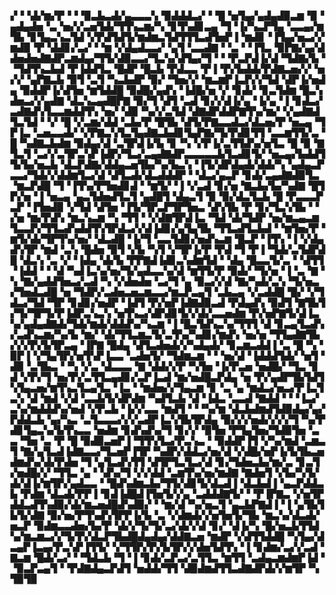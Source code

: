▞▝▝▟▞▆▞▛▝▝▝▉▃▙▃▟▞▄▃▃▃▚▝▉▟▟▟▃▞▝▝█▝▅▜▄▞▄▟▄▟▉▃▆▝▉▝▄▟▄▟▅▝▃▝▅▞▞▃▅▜▟▞▜▜▚▃▆▞▚▝▊▜▚▟▊▃▄▝▜▝▐▞▚▃▛▜▄▝▃▃▄▞▆▜▙▝▊▜▄▃▚▃▜▟▝▞▛▟▜▟▜▞▆▟▆▃▜▟▜▜▜▃▟▜▅▛▐▝▆▟▊▝▐▜▄▞▅▃▞▞▆▟▉▝▛▝▟▟▊▞▃▞▝▝▆▝▞▟▄▟▃▃▞▝▄▜▝▃▃▟▇▝▝▃▝▝▐▜▃▝▉▛▇▞▄▞▟▟▅▟▅▟▇▟▛▃▆▟▄▞▜▜▞▟▉▃▃▞▜▃▚▞▟▜▄▞▜▝▝▝▛▃▛▟▐▞▟▝▜▟▇▞▙▝▝▜▟▜▚▃▙▟▝▛▐▟▟▜▃▝█▟▛▝█▃▙▝▛▟▃▃▝▛▐▝▛▞▙▟▟▞▛▟▇▃▅▞▞▝▅▞▞▝▄▛▇▃▙▝▉▜▝▃▜▝▚▃▙▟▛▝▉▞▝▜▅▞▞▝▆▃▆▛▐▃▛▞▞▜▟▝▟▛▐▞▅▟▄▝▉▟▟▛▐▞▟▜▅▝▆▜▟▟█▝▉▟█▞▄▟▚▝▐▟█▞▅▝▞▝▊▟▞▝▊▃▜▟▆▝█▃▚▟▅▃▞▞▄▟▇▝▟▃▚▃▄▟█▛▇▝▉▞▜▝▟▜▝▃▟▝▊▞▞▟▐▞▄▝▐▞▄▝▐▝▊▟▃▞▃▟▇▟▚▜▃▃▆▟▟▜▚▝▅▞▝▟▉▝▚▞▞▃▜▟▝▟▇▟▛▟▟▛▇▜▚▞▆▞▝▞▄▟▇▟▜▃▜▟▝▝▞▝█▝▞▃▆▞▟▟▝▃▙▞▛▝█▜▙▝▟▜▞▛▇▃▃▟▃▞▟▃▅▞▛▝▅▃▄▝▜▛▐▃▝▃▅▃▃▟▞▝▞▛▇▃▚▜▃▜▄▟▇▃▙▟▊▜▄▛▇▞▜▞▛▟▊▜▜▝▃▃▆▜▜▞▃▝█▝▚▟▇▃▙▟▆▝▉▟▄▞▟▝▃▜▛▟▐▞▙▝▊▝▚▝▞▛▐▞▃▜▜▟▚▞▅▜▃▝█▝▉▝▇▜▃▜▝▃▞▞▃▜▛▃▚▛▐▟▛▞▜▃▞▃▄▟▇▟▛▃▃▃▃▃▙▜▃▟▊▜▞▝▅▃▄▞▙▟▟▜▜▞▙▞▅▃▙▝▟▃▛▟▇▞▟▟▄▃▅▜▙▞▚▞▙▃▚▝▐▜▞▟▛▟▄▟▞▟▟▞▚▝▄▟▄▃▛▃▃▞▜▟▞▞▟▟▆▜▃▞▟▝▟▜▃▟▞▟▃▟▟▟▛▝▝▟▃▞▄▃▛▝▊▟▞▃▄▟▇▟▉▜▃▝▆▃▛▟█▝▜▝▐▜▚▞▛▜▅▟▊▟▝▝▆▜▞▝▐▝▞▃▟▝▊▞▅▝▇▃▙▞▙▞▚▟▇▝█▜▛▞▅▝▐▝▅▃▄▝▄▃▜▟▅▟▜▃▜▝▄▟█▜▝▟▄▃▜▝▉▝▉▞▟▃▜▃▙▝█▝▛▃▃▃▛▃▛▝▐▜▅▟▉▝▞▜▟▝▟▜▅▝▐▜▞▜▛▃▛▜▛▜▅▃▝▟▚▜▙▝▛▝▊▞▜▃▚▜▙▝▝▞▅▝▆▞▛▟▚▝▆▃▚▃▆▝▚▝▜▜▝▝▞▟▇▜▛▟▐▃▝▜▟▝▟▞▜▟▛▝▅▞▆▃▄▃▆▜▃▃▛▞▜▜▃▟▚▟▟▜▚▜▛▟▃▞▞▟▐▟▊▞▄▜▄▜▙▝▜▜▃▟▜▃▙▟▝▝▆▜▅▞▛▝▆▜▞▟▞▜▛▜▚▞▅▞▝▟▃▟█▝▐▞▜▝▃▃▜▟▊▞▅▟▚▃▆▝█▃▛▝▐▜▚▝▐▝▞▟▄▟▚▜▛▝▆▟▝▃▚▝█▟▅▝▉▜▝▞▙▝▚▜▝▞▜▛▐▞▛▝▛▟▝▜▝▛▐▝▜▟▞▃▜▟▛▟█▝▟▃▚▝▃▝▞▝▐▟▄▝▟▞▙▝▛▛▇▟▐▟▊▃▚▟▆▜▟▝▝▟▄▝█▃▃▜▞▃▝▝▟▜▜▝▐▟▟▝▝▝▟▝▚▟▐▃▚▞▅▞▜▞▄▟▃▃▚▞▟▝▆▜▜▞▛▝▉▟▞▝▜▞▅▝▐▝▃▝▇▝▚▝▇▞▄▟▟▜▅▃▞▃▟▝▚▝▞▟▅▟▅▝▃▞▜▝▄▝▉▃▞▞▟▝▇▞▚▟▞▃▚▝▜▞▅▃▞▜▅▟▃▟█▝▅▝▜▟▛▞▃▟▅▃▅▃▆▃▃▞▆▃▛▃▄▜▝▃▙▃▄▝▞▃▟▟█▝█▞▝▞▜▟▃▞▜▟▝▜▛▝▊▟▊▞▅▟▛▝▐▟▜▝▛▞▅▛▐▟▇▟▉▃▟▝▛▟▄▟▚▝▉▟▜▝▇▜▙▜▞▜▞▜▛▜▞▛▐▟▛▃▚▃▚▝▅▜▚▃▞▟▛▟▊▜▞▞▟▞▃▃▅▟▆▝▛▞▅▛▇▜▞▟▐▃▚▞▄▟▄▟▇▟▞▜▟▞▆▟▞▟▟▟▚▞▚▃▆▝▐▝█▃▜▟▚▃▚▞▜▜▜▝▟▝▊▃▄▜▃▟▚▞▃▟▚▃▆▞▚▞▙▝▆▞▝▟▞▜▜▃▆▃▜▞▃▜▚▞▚▟▊▞▆▟▚▝▅▞▅▝▜▜▄▟▇▜▙▞▞▞▛▞▙▜▛▃▄▝▐▛▇▝█▟▄▝▟▜▃▟▅▟▞▞▚▟▄▟▞▝▊▃▆▃▟▟▐▝▃▝█▝▚▝▉▛▐▝▞▜▄▜▛▞▅▜▚▛▐▃▃▝▃▟▅▜▞▝▜▟▆▃▆▝▝▝▅▞▟▝▐▟▟▟▜▟▞▝▅▜▝▟▉▝▃▜▙▃▝▝▚▝▞▃▝▟▃▃▃▝▇▝▟▟▞▞▛▝▚▜▅▝▐▞▛▃▅▝▅▟█▞▝▜▃▝▊▟▝▞▛▞▜▝▅▞▛▞▃▜▜▃▄▟▊▞▃▛▐▃▟▝▆▞▅▟█▃▛▟▄▝▅▝▛▞▄▟▛▜▙▜▟▜▚▜▄▃▅▞▆▜▚▃▜▃▄▜▃▝▐▃▝▝▆▟▅▞▞▜▄▃▆▝▊▝▃▝▄▝▆▟▃▞▅▃▞▛▐▃▜▃▚▝▟▝▆▟▝▞▟▝▃▃▙▜▞▟▛▟▆▝▚▟▜▃▙▝▟▝▐▟▃▝▃▃▟▝▇▟▟▝▝▝▐▃▞▃▚▞▆▟▟▟▚▞▅▟▝▞▛▃▙▝▐▞▞▃▃▝▆▟▜▝▝▝▚▞▆▝▟▃▙▟▆▟▜▟▉▟▄▞▄▞▛▟▟▃▙▝▄▞▚▃▝▃▜▃▃▃▞▞▞▃▟▛▐▃▚▜▙▜▛▟▄▝▉▞▞▞▅▟▞▞▞▞▜▝▚▞▛▟▊▜▄▃▚▞▙▜▚▃▃▝▅▟▆▝▊▟▚▟▚▞▜▝▊▞▞▝▉▜▅▝▛▜▄▜▅▞▜▟▉▜▅▝▃▃▝▜▅▝▃▝▛▝█▝▉▟▉▃▅▛▐▝▜▜▚▜▃▞▛▃▚▃▝▝▉▟▟▛▐▜▝▞▚▞▆▟▝▃▆▃▜▝▇▞▄▜▃▟▐▟▇▃▃▞▜▃▅▛▐▜▛▝▚▟▛▞▟▟▃▞▅▞▟▝▞▟█▞▅▛▐▞▙▜▙▃▅▟▆▟▚▞▟▞▛▟▅▝▜▝▄▜▃▟▚▜▜▝▟▜▛▜▃▜▃▞▟▝▊▞▜▟▅▃▙▞▆▞▃▝▊▃▜▞▅▟█▞▞▝▜▜▃▝▄▝▝▟▚▞▜▝▞▞▟▟▝▃▆▜▚▞▅▞▆▟▇▝▇▟▅▜▝▞▙▞▚▜▞▟▞▟▐▞▆▜▛▞▄▟▃▃▝▝█▟▚▟▆▃▙▞▜▜▞▟▊▜▞▟▃▟▐▝▟▃▙▟▐▝▄▃▛▟▟▃▙▝▛▟▆▝▟▃▟▞▛▛▐▝▊▟▐▟█▟▐▜▅▜▞▞▄▝▃▟▟▟▇▜▞▝▝▛▐▛▇▃▝▞▅▜▛▟▟▃▟▜▚▟▉▞▟▞▆▃▅▟█▟▚▟▉▞▝▝▆▞▟▝▚▞▅▃▜▝▄▃▙▛▇▟▐▝▐▝▄▜▙▜▙▜▞▟▇▝▉▞▅▞▛▜▚▟▚▜▛▛▐▞▙▝▃▝▞▟▆▟▞▞▅▜▅▜▞▜▙▝▆▃▚▞▟▃▟▞▅▃▛▝▉▟▆▃▃▟▅▞▙▞▛▝▟▞▞▜▞▜▞▃▞▟▞▞▟▝▊▞▝▟▐▞▚▝█▞▅▃▙▜▜▟▚▞▆▃▆▃▞▞▜▞▛▞▟▃▛▜▙▟█▟▄▟▄▞▟▟▇▃▅▝▆▟▛▝▞▟▜▜▟▟█▝▚▜▄▞▟▃▄▛▐▃▄▞▛▃▚▛▐▜▜▞▝▞▜▜▛▞▛▞▙▜▛▞▞▟▅▜▟▜▚▝▐▝▊▟▆▞▃▞▞▃▟▝▇▃▆▝█▟▞▃▞▝▝▜▟▃▙▝▜▝▐▝▊▟▞▃▛▃▞▃▜▜▃▝▆▜▜▝▃▟▄▃▆▟▆▛▐▟▝▝▉▃▛▃▄▜▝▝▛▟▇▟▄▃▛▟▜▝▅▟▟▞▜▜▝▟▉▟▆▟▜▜▃▟▇▟▛▟▞▞▆▜▛▝▚▜▉▜▉
